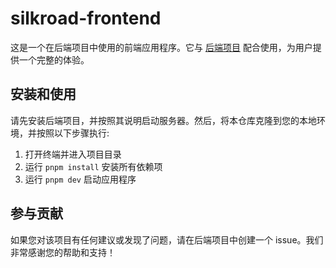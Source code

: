 # silkroad-frontend

这是一个在后端项目中使用的前端应用程序。它与 [后端项目](https://github.com/ZDSJdeJT/silkroad-backend) 配合使用，为用户提供一个完整的体验。

## 安装和使用

请先安装后端项目，并按照其说明启动服务器。然后，将本仓库克隆到您的本地环境，并按照以下步骤执行:

1. 打开终端并进入项目目录
2. 运行 `pnpm install` 安装所有依赖项
3. 运行 `pnpm dev` 启动应用程序

## 参与贡献

如果您对该项目有任何建议或发现了问题，请在后端项目中创建一个 issue。我们非常感谢您的帮助和支持！

